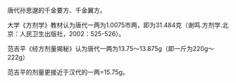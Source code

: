 唐代孙思邈的千金要方、千金翼方。

大学《方剂学》教材认为唐代一两为1.0075市两，即为31.484克（谢鸣.方剂学.北京：人民卫生出版社，2002：525-526）。

范吉平《经方剂量揭秘》认为唐代一两为13.75～13.875g（即一斤为220g～222g）

范吉平的剂量更接近于汉代的一两=15.75g。